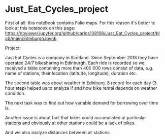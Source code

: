 # Just_Eat_Cycles_project

First of all: this notebook contains Folio maps. For this reason it's better to look at this notebook on this page: https://nbviewer.jupyter.org/github/carlos108108/Just_Eat_Cycles_project/blob/main/Edinburgh.ipynb


Project:

Just Eat Cycles is a company in Scotland. Since September 2018 they have operated 24/7 bikesharing in Edinburgh. Each ride is recorded so we received a table containing more than 400 000 rows consist of data, e.g. name of stations, their location (latitude, longitude), duration etc.


The second table was about weather in Edinburg. 8 record for each day (3 hour step) helped us to analyze if and how bike rental depends on weather condition.


The next task was to find out how variable demand for borrowing over time is.


Another issue is about fact that bikes could accumulated at particular stations and obviously at other stations could be a lack of bikes.


And we also analyze distances between all stations.